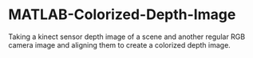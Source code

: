 # MATLAB-Colorized-Depth-Image
Taking a kinect sensor depth image of a scene and another regular RGB camera image and aligning them to create a colorized depth image. 
